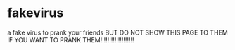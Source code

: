 # fakevirus

a fake virus to prank your friends BUT DO NOT SHOW THIS PAGE TO THEM IF YOU WANT TO PRANK THEM!!!!!!!!!!!!!!!!!!!
